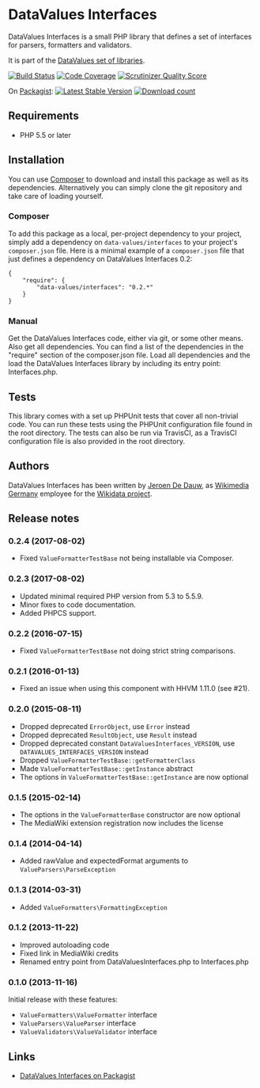 # DataValues Interfaces

DataValues Interfaces is a small PHP library that defines a set of interfaces for parsers,
formatters and validators.

It is part of the [DataValues set of libraries](https://github.com/DataValues).

[![Build Status](https://secure.travis-ci.org/DataValues/Interfaces.png?branch=master)](http://travis-ci.org/DataValues/Interfaces)
[![Code Coverage](https://scrutinizer-ci.com/g/DataValues/Interfaces/badges/coverage.png?s=6432d29bf3fed068995e66093ad52e053099a916)](https://scrutinizer-ci.com/g/DataValues/Interfaces/)
[![Scrutinizer Quality Score](https://scrutinizer-ci.com/g/DataValues/Interfaces/badges/quality-score.png?s=da1bb6ea09762d9e3a143e473cdefa712db46804)](https://scrutinizer-ci.com/g/DataValues/Interfaces/)

On [Packagist](https://packagist.org/packages/data-values/interfaces):
[![Latest Stable Version](https://poser.pugx.org/data-values/interfaces/version.png)](https://packagist.org/packages/data-values/interfaces)
[![Download count](https://poser.pugx.org/data-values/interfaces/d/total.png)](https://packagist.org/packages/data-values/interfaces)

## Requirements

* PHP 5.5 or later

## Installation

You can use [Composer](http://getcomposer.org/) to download and install
this package as well as its dependencies. Alternatively you can simply clone
the git repository and take care of loading yourself.

### Composer

To add this package as a local, per-project dependency to your project, simply add a
dependency on `data-values/interfaces` to your project's `composer.json` file.
Here is a minimal example of a `composer.json` file that just defines a dependency on
DataValues Interfaces 0.2:

    {
        "require": {
            "data-values/interfaces": "0.2.*"
        }
    }

### Manual

Get the DataValues Interfaces code, either via git, or some other means. Also get all dependencies.
You can find a list of the dependencies in the "require" section of the composer.json file.
Load all dependencies and the load the DataValues Interfaces library by including its entry point:
Interfaces.php.

## Tests

This library comes with a set up PHPUnit tests that cover all non-trivial code. You can run these
tests using the PHPUnit configuration file found in the root directory. The tests can also be run
via TravisCI, as a TravisCI configuration file is also provided in the root directory.

## Authors

DataValues Interfaces has been written by [Jeroen De Dauw](https://www.mediawiki.org/wiki/User:Jeroen_De_Dauw),
as [Wikimedia Germany](https://wikimedia.de) employee for the [Wikidata project](https://wikidata.org/).

## Release notes

### 0.2.4 (2017-08-02)

* Fixed `ValueFormatterTestBase` not being installable via Composer.

### 0.2.3 (2017-08-02)

* Updated minimal required PHP version from 5.3 to 5.5.9.
* Minor fixes to code documentation.
* Added PHPCS support.

### 0.2.2 (2016-07-15)

* Fixed `ValueFormatterTestBase` not doing strict string comparisons.

### 0.2.1 (2016-01-13)

* Fixed an issue when using this component with HHVM 1.11.0 (see #21).

### 0.2.0 (2015-08-11)

* Dropped deprecated `ErrorObject`, use `Error` instead
* Dropped deprecated `ResultObject`, use `Result` instead
* Dropped deprecated constant `DataValuesInterfaces_VERSION`, use `DATAVALUES_INTERFACES_VERSION` instead
* Dropped `ValueFormatterTestBase::getFormatterClass`
* Made `ValueFormatterTestBase::getInstance` abstract
* The options in `ValueFormatterTestBase::getInstance` are now optional

### 0.1.5 (2015-02-14)

* The options in the `ValueFormatterBase` constructor are now optional
* The MediaWiki extension registration now includes the license

### 0.1.4 (2014-04-14)

* Added rawValue and expectedFormat arguments to `ValueParsers\ParseException`

### 0.1.3 (2014-03-31)

* Added `ValueFormatters\FormattingException`

### 0.1.2 (2013-11-22)

* Improved autoloading code
* Fixed link in MediaWiki credits
* Renamed entry point from DataValuesInterfaces.php to Interfaces.php

### 0.1.0 (2013-11-16)

Initial release with these features:

* `ValueFormatters\ValueFormatter` interface
* `ValueParsers\ValueParser` interface
* `ValueValidators\ValueValidator` interface

## Links

* [DataValues Interfaces on Packagist](https://packagist.org/packages/data-values/interfaces)
